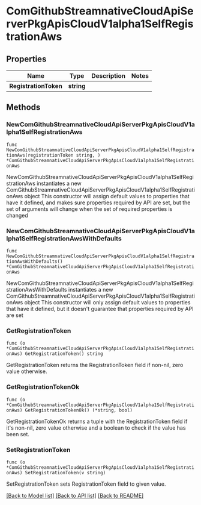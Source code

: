 # ComGithubStreamnativeCloudApiServerPkgApisCloudV1alpha1SelfRegistrationAws

## Properties

Name | Type | Description | Notes
------------ | ------------- | ------------- | -------------
**RegistrationToken** | **string** |  | 

## Methods

### NewComGithubStreamnativeCloudApiServerPkgApisCloudV1alpha1SelfRegistrationAws

`func NewComGithubStreamnativeCloudApiServerPkgApisCloudV1alpha1SelfRegistrationAws(registrationToken string, ) *ComGithubStreamnativeCloudApiServerPkgApisCloudV1alpha1SelfRegistrationAws`

NewComGithubStreamnativeCloudApiServerPkgApisCloudV1alpha1SelfRegistrationAws instantiates a new ComGithubStreamnativeCloudApiServerPkgApisCloudV1alpha1SelfRegistrationAws object
This constructor will assign default values to properties that have it defined,
and makes sure properties required by API are set, but the set of arguments
will change when the set of required properties is changed

### NewComGithubStreamnativeCloudApiServerPkgApisCloudV1alpha1SelfRegistrationAwsWithDefaults

`func NewComGithubStreamnativeCloudApiServerPkgApisCloudV1alpha1SelfRegistrationAwsWithDefaults() *ComGithubStreamnativeCloudApiServerPkgApisCloudV1alpha1SelfRegistrationAws`

NewComGithubStreamnativeCloudApiServerPkgApisCloudV1alpha1SelfRegistrationAwsWithDefaults instantiates a new ComGithubStreamnativeCloudApiServerPkgApisCloudV1alpha1SelfRegistrationAws object
This constructor will only assign default values to properties that have it defined,
but it doesn't guarantee that properties required by API are set

### GetRegistrationToken

`func (o *ComGithubStreamnativeCloudApiServerPkgApisCloudV1alpha1SelfRegistrationAws) GetRegistrationToken() string`

GetRegistrationToken returns the RegistrationToken field if non-nil, zero value otherwise.

### GetRegistrationTokenOk

`func (o *ComGithubStreamnativeCloudApiServerPkgApisCloudV1alpha1SelfRegistrationAws) GetRegistrationTokenOk() (*string, bool)`

GetRegistrationTokenOk returns a tuple with the RegistrationToken field if it's non-nil, zero value otherwise
and a boolean to check if the value has been set.

### SetRegistrationToken

`func (o *ComGithubStreamnativeCloudApiServerPkgApisCloudV1alpha1SelfRegistrationAws) SetRegistrationToken(v string)`

SetRegistrationToken sets RegistrationToken field to given value.



[[Back to Model list]](../README.md#documentation-for-models) [[Back to API list]](../README.md#documentation-for-api-endpoints) [[Back to README]](../README.md)


